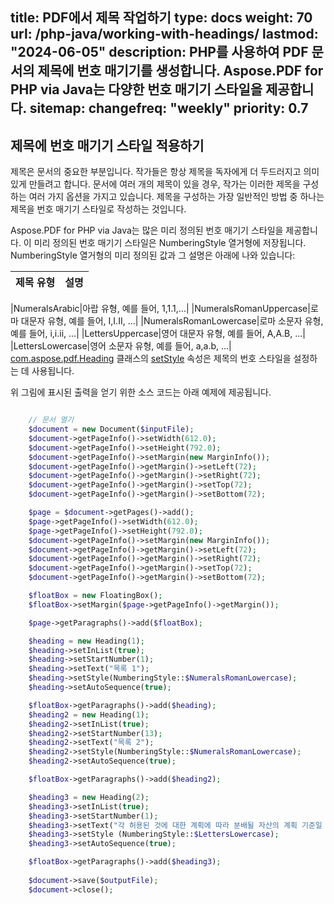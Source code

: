 title: PDF에서 제목 작업하기
type: docs
weight: 70
url: /php-java/working-with-headings/
lastmod: "2024-06-05"
description: PHP를 사용하여 PDF 문서의 제목에 번호 매기기를 생성합니다. Aspose.PDF for PHP via Java는 다양한 번호 매기기 스타일을 제공합니다.
sitemap:
    changefreq: "weekly"
    priority: 0.7
---

## 제목에 번호 매기기 스타일 적용하기

제목은 문서의 중요한 부분입니다. 작가들은 항상 제목을 독자에게 더 두드러지고 의미 있게 만들려고 합니다. 문서에 여러 개의 제목이 있을 경우, 작가는 이러한 제목을 구성하는 여러 가지 옵션을 가지고 있습니다. 제목을 구성하는 가장 일반적인 방법 중 하나는 제목을 번호 매기기 스타일로 작성하는 것입니다.

Aspose.PDF for PHP via Java는 많은 미리 정의된 번호 매기기 스타일을 제공합니다. 이 미리 정의된 번호 매기기 스타일은 NumberingStyle 열거형에 저장됩니다. NumberingStyle 열거형의 미리 정의된 값과 그 설명은 아래에 나와 있습니다:

|**제목 유형**|**설명**|
| :- | :- |

|NumeralsArabic|아랍 유형, 예를 들어, 1,1.1,...|
|NumeralsRomanUppercase|로마 대문자 유형, 예를 들어, I,I.II, ...|
|NumeralsRomanLowercase|로마 소문자 유형, 예를 들어, i,i.ii, ...|
|LettersUppercase|영어 대문자 유형, 예를 들어, A,A.B, ...|
|LettersLowercase|영어 소문자 유형, 예를 들어, a,a.b, ...|
[com.aspose.pdf.Heading](https://reference.aspose.com/pdf/java/com.aspose.pdf/Heading) 클래스의 [setStyle](https://reference.aspose.com/pdf/java/com.aspose.pdf/Heading) 속성은 제목의 번호 스타일을 설정하는 데 사용됩니다.

위 그림에 표시된 출력을 얻기 위한 소스 코드는 아래 예제에 제공됩니다.

```php

    // 문서 열기
    $document = new Document($inputFile);
    $document->getPageInfo()->setWidth(612.0);
    $document->getPageInfo()->setHeight(792.0);
    $document->getPageInfo()->setMargin(new MarginInfo());
    $document->getPageInfo()->getMargin()->setLeft(72);
    $document->getPageInfo()->getMargin()->setRight(72);
    $document->getPageInfo()->getMargin()->setTop(72);
    $document->getPageInfo()->getMargin()->setBottom(72);

    $page = $document->getPages()->add();
    $page->getPageInfo()->setWidth(612.0);
    $page->getPageInfo()->setHeight(792.0);
    $document->getPageInfo()->setMargin(new MarginInfo());
    $document->getPageInfo()->getMargin()->setLeft(72);
    $document->getPageInfo()->getMargin()->setRight(72);
    $document->getPageInfo()->getMargin()->setTop(72);
    $document->getPageInfo()->getMargin()->setBottom(72);

    $floatBox = new FloatingBox();
    $floatBox->setMargin($page->getPageInfo()->getMargin());

    $page->getParagraphs()->add($floatBox);

    $heading = new Heading(1);
    $heading->setInList(true);
    $heading->setStartNumber(1);
    $heading->setText("목록 1");
    $heading->setStyle(NumberingStyle::$NumeralsRomanLowercase);
    $heading->setAutoSequence(true);

    $floatBox->getParagraphs()->add($heading);
    $heading2 = new Heading(1);
    $heading2->setInList(true);
    $heading2->setStartNumber(13);
    $heading2->setText("목록 2");
    $heading2->setStyle(NumberingStyle::$NumeralsRomanLowercase);
    $heading2->setAutoSequence(true);

    $floatBox->getParagraphs()->add($heading2);

    $heading3 = new Heading(2);
    $heading3->setInList(true);
    $heading3->setStartNumber(1);
    $heading3->setText("각 허용된 것에 대한 계획에 따라 분배될 자산의 계획 기준일 현재의 가치");
    $heading3->setStyle (NumberingStyle::$LettersLowercase);
    $heading3->setAutoSequence(true);

    $floatBox->getParagraphs()->add($heading3);
    
    $document->save($outputFile);
    $document->close();
```
